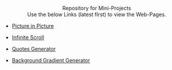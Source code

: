 <div align="center">Repository for Mini-Projects</div>

<div align="center">Use the below Links (latest first) to view the Web-Pages.</div>

- [Picture in Picture](https://adityasingh2509.github.io/mini-projects/picture-in-picture/index.html)

- [Infinite Scroll](https://adityasingh2509.github.io/mini-projects/infinite-scroller/index.html)

- [Quotes Generator](https://adityasingh2509.github.io/mini-projects/random-quote-generator/index.html)

- [Background Gradient Generator](https://adityasingh2509.github.io/mini-projects/background-generator/index.html)

